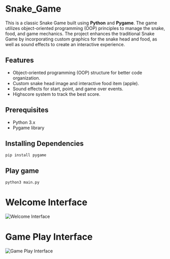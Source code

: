 # Snake_Game

This is a classic Snake Game built using **Python** and **Pygame**. The game utilizes object-oriented programming (OOP) principles to manage the snake, food, and game mechanics. The project enhances the traditional Snake Game by incorporating custom graphics for the snake head and food, as well as sound effects to create an interactive experience.

## Features
- Object-oriented programming (OOP) structure for better code organization.
- Custom snake head image and interactive food item (apple).
- Sound effects for start, point, and game over events.
- Highscore system to track the best score.

## Prerequisites

- Python 3.x
- Pygame library

## Installing Dependencies

```
pip install pygame
```
## Play game
```
python3 main.py
```

# Welcome Interface
![Welcome Interface](https://github.com/user-attachments/assets/43381af3-6558-4603-89b4-dc54cef83a61)


# Game Play Interface
![Game Play Interface](https://github.com/user-attachments/assets/d29636c6-42c8-455c-8b21-6deec20b496e)


